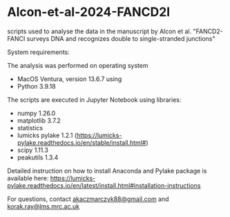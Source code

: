 # Alcon-et-al-2024-FANCD2I

scripts used to analyse the data in the manuscript by Alcon et al. "FANCD2-FANCI surveys DNA and recognizes double to single-stranded junctions"

System requirements:

The analysis was performed on operating system 
- MacOS Ventura, version 13.6.7
using
- Python 3.9.18

The scripts are executed in Jupyter Notebook using libraries:

- numpy 1.26.0
- matplotlib 3.7.2
- statistics
- lumicks pylake 1.2.1 (https://lumicks-pylake.readthedocs.io/en/stable/install.html#)
- scipy 1.11.3
- peakutils 1.3.4


Detailed instruction on how to install Anaconda and Pylake package is available here: https://lumicks-pylake.readthedocs.io/en/latest/install.html#installation-instructions

For questions, contact akaczmarczyk88@gmail.com and korak.ray@lms.mrc.ac.uk

